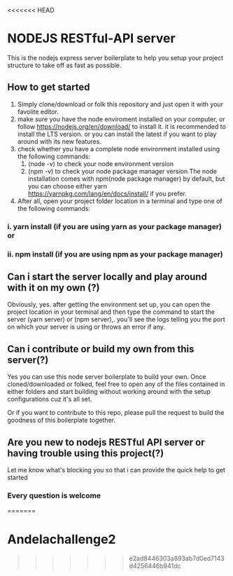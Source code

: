 <<<<<<< HEAD
# NODEJS RESTful-API server

This is the nodejs express server boilerplate to help you setup your project structure to take off as fast as possible.

## How to get started

1. Simply clone/download or folk this repository and just open it with your favolite editor.
2. make sure you have the node enviroment installed on your computer, or follow https://nodejs.org/en/download/ to install it. it is recommended to install the LTS version. or you can install the latest if you want to play around with its new features.
3. check whether you have a complete node environment installed using the following commands:
   1. (node -v) to check your node environment version
   2. (npm -v) to check your node package manager version
      The node installation comes with npm(node package manager) by default, but you can choose either yarn https://yarnpkg.com/lang/en/docs/install/ if you prefer.
4. After all, open your project folder location in a terminal and type one of the following commands:

### i. yarn install (if you are using yarn as your package manager) or

### ii. npm install (if you are using npm as your package manager)

## Can i start the server locally and play around with it on my own (?)

Obviously, yes. after getting the environment set up, you can open the project location in your terminal and then type the command to start the server (yarn server) or (npm server),. you'll see the logs telling you the port on which your server is using or throws an error if any.

## Can i contribute or build my own from this server(?)

Yes you can use this node server boilerplate to build your own. Once cloned/downloaded or folked, feel free to open any of the files contained in either folders and start building without working around with the setup configurations cuz it's all set.

Or if you want to contribute to this repo, please pull the request to build the goodness of this boilerplate together.

## Are you new to nodejs RESTful API server or having trouble using this project(?)

Let me know what's blocking you so that i can provide the quick help to get started

### Every question is welcome
=======
# Andelachallenge2
>>>>>>> e2ad8446303a893ab7d0ed7143d4256446b941dc
